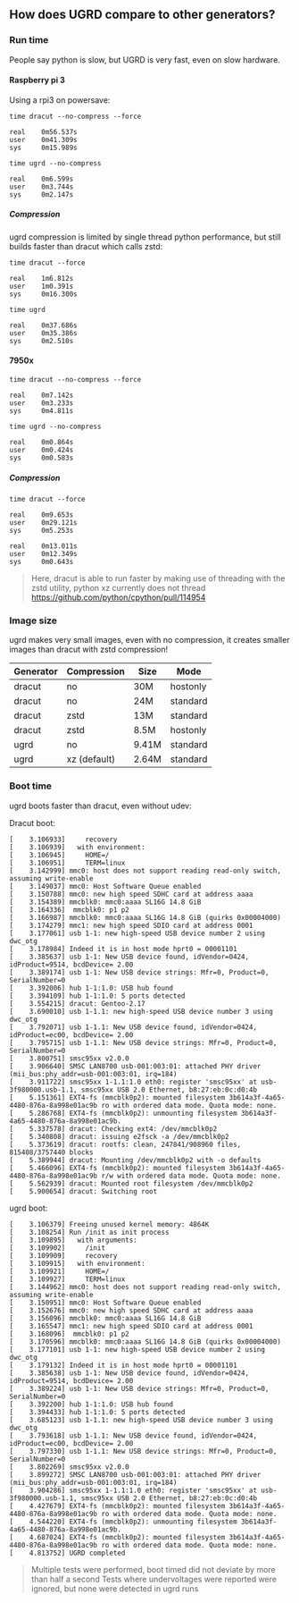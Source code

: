 ## How does UGRD compare to other generators?

### Run time

People say python is slow, but UGRD is very fast, even on slow hardware.

#### Raspberry pi 3

Using a rpi3 on powersave:

```
time dracut --no-compress --force

real    0m56.537s
user    0m41.309s
sys     0m15.989s
```

```
time ugrd --no-compress

real    0m6.599s
user    0m3.744s
sys     0m2.147s
```

##### Compression

ugrd compression is limited by single thread python performance, but still builds faster than dracut which calls zstd:

```
time dracut --force

real    1m6.812s
user    1m0.391s
sys     0m16.300s
```

```
time ugrd

real    0m37.686s
user    0m35.386s
sys     0m2.510s
```

#### 7950x

```
time dracut --no-compress --force 

real	0m7.142s
user	0m3.233s
sys     0m4.811s
```

```
time ugrd --no-compress

real	0m0.864s
user	0m0.424s
sys     0m0.583s
```

##### Compression

```
time dracut --force

real	0m9.653s
user	0m29.121s
sys     0m5.253s
```

```
real	0m13.011s
user	0m12.349s
sys     0m0.643s
```

> Here, dracut is able to run faster by making use of threading with the zstd utility, python xz currently does not thread
> https://github.com/python/cpython/pull/114954


### Image size

ugrd makes very small images, even with no compression, it creates smaller images than dracut with zstd compression!

| Generator | Compression   | Size  | Mode     |
|-----------|---------------|-------|----------|
| dracut    | no            | 30M   | hostonly |
| dracut    | no            | 24M   | standard |
| dracut    | zstd          | 13M   | standard |
| dracut    | zstd          | 8.5M  | hostonly |
| ugrd      | no            | 9.41M | standard |
| ugrd      | xz (default)  | 2.64M | standard |


### Boot time

ugrd boots faster than dracut, even without udev:

Dracut boot:
```
[    3.106933]     recovery
[    3.106939]   with environment:
[    3.106945]     HOME=/
[    3.106951]     TERM=linux
[    3.142999] mmc0: host does not support reading read-only switch, assuming write-enable
[    3.149037] mmc0: Host Software Queue enabled
[    3.150788] mmc0: new high speed SDHC card at address aaaa
[    3.154389] mmcblk0: mmc0:aaaa SL16G 14.8 GiB
[    3.164336]  mmcblk0: p1 p2
[    3.166987] mmcblk0: mmc0:aaaa SL16G 14.8 GiB (quirks 0x00004000)
[    3.174279] mmc1: new high speed SDIO card at address 0001
[    3.177061] usb 1-1: new high-speed USB device number 2 using dwc_otg
[    3.178984] Indeed it is in host mode hprt0 = 00001101
[    3.385637] usb 1-1: New USB device found, idVendor=0424, idProduct=9514, bcdDevice= 2.00
[    3.389174] usb 1-1: New USB device strings: Mfr=0, Product=0, SerialNumber=0
[    3.392006] hub 1-1:1.0: USB hub found
[    3.394109] hub 1-1:1.0: 5 ports detected
[    3.554215] dracut: Gentoo-2.17
[    3.690010] usb 1-1.1: new high-speed USB device number 3 using dwc_otg
[    3.792071] usb 1-1.1: New USB device found, idVendor=0424, idProduct=ec00, bcdDevice= 2.00
[    3.795715] usb 1-1.1: New USB device strings: Mfr=0, Product=0, SerialNumber=0
[    3.800751] smsc95xx v2.0.0
[    3.906640] SMSC LAN8700 usb-001:003:01: attached PHY driver (mii_bus:phy_addr=usb-001:003:01, irq=184)
[    3.911722] smsc95xx 1-1.1:1.0 eth0: register 'smsc95xx' at usb-3f980000.usb-1.1, smsc95xx USB 2.0 Ethernet, b8:27:eb:0c:d0:4b
[    5.151361] EXT4-fs (mmcblk0p2): mounted filesystem 3b614a3f-4a65-4480-876a-8a998e01ac9b ro with ordered data mode. Quota mode: none.
[    5.286768] EXT4-fs (mmcblk0p2): unmounting filesystem 3b614a3f-4a65-4480-876a-8a998e01ac9b.
[    5.337578] dracut: Checking ext4: /dev/mmcblk0p2
[    5.340808] dracut: issuing e2fsck -a /dev/mmcblk0p2
[    5.373619] dracut: rootfs: clean, 247841/908960 files, 815408/3757440 blocks
[    5.389944] dracut: Mounting /dev/mmcblk0p2 with -o defaults
[    5.466096] EXT4-fs (mmcblk0p2): mounted filesystem 3b614a3f-4a65-4480-876a-8a998e01ac9b r/w with ordered data mode. Quota mode: none.
[    5.562939] dracut: Mounted root filesystem /dev/mmcblk0p2
[    5.900654] dracut: Switching root
```

ugrd boot:
```
[    3.106379] Freeing unused kernel memory: 4864K
[    3.108254] Run /init as init process
[    3.109895]   with arguments:
[    3.109902]     /init
[    3.109909]     recovery
[    3.109915]   with environment:
[    3.109921]     HOME=/
[    3.109927]     TERM=linux
[    3.144962] mmc0: host does not support reading read-only switch, assuming write-enable
[    3.150951] mmc0: Host Software Queue enabled
[    3.152676] mmc0: new high speed SDHC card at address aaaa
[    3.156096] mmcblk0: mmc0:aaaa SL16G 14.8 GiB
[    3.165547] mmc1: new high speed SDIO card at address 0001
[    3.168096]  mmcblk0: p1 p2
[    3.170596] mmcblk0: mmc0:aaaa SL16G 14.8 GiB (quirks 0x00004000)
[    3.177101] usb 1-1: new high-speed USB device number 2 using dwc_otg
[    3.179132] Indeed it is in host mode hprt0 = 00001101
[    3.385638] usb 1-1: New USB device found, idVendor=0424, idProduct=9514, bcdDevice= 2.00
[    3.389224] usb 1-1: New USB device strings: Mfr=0, Product=0, SerialNumber=0
[    3.392200] hub 1-1:1.0: USB hub found
[    3.394433] hub 1-1:1.0: 5 ports detected
[    3.685123] usb 1-1.1: new high-speed USB device number 3 using dwc_otg
[    3.793618] usb 1-1.1: New USB device found, idVendor=0424, idProduct=ec00, bcdDevice= 2.00
[    3.797330] usb 1-1.1: New USB device strings: Mfr=0, Product=0, SerialNumber=0
[    3.802269] smsc95xx v2.0.0
[    3.899272] SMSC LAN8700 usb-001:003:01: attached PHY driver (mii_bus:phy_addr=usb-001:003:01, irq=184)
[    3.904286] smsc95xx 1-1.1:1.0 eth0: register 'smsc95xx' at usb-3f980000.usb-1.1, smsc95xx USB 2.0 Ethernet, b8:27:eb:0c:d0:4b
[    4.427679] EXT4-fs (mmcblk0p2): mounted filesystem 3b614a3f-4a65-4480-876a-8a998e01ac9b ro with ordered data mode. Quota mode: none.
[    4.544220] EXT4-fs (mmcblk0p2): unmounting filesystem 3b614a3f-4a65-4480-876a-8a998e01ac9b.
[    4.687024] EXT4-fs (mmcblk0p2): mounted filesystem 3b614a3f-4a65-4480-876a-8a998e01ac9b ro with ordered data mode. Quota mode: none.
[    4.813752] UGRD completed
```

> Multiple tests were performed, boot timed did not deviate by more than half a second
> Tests where undervoltages were reported were ignored, but none were detected in ugrd runs
